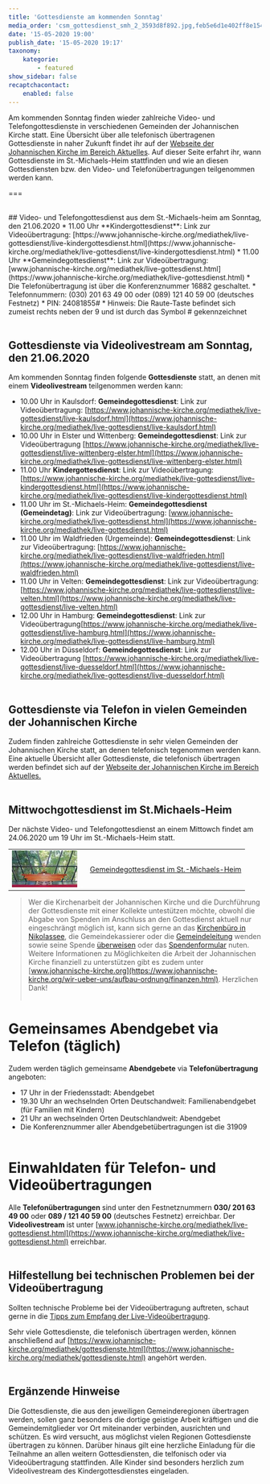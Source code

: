 ```yaml
---
title: 'Gottesdienste am kommenden Sonntag'
media_order: 'csm_gottesdienst_smh_2_3593d8f892.jpg,feb5e6d1e402ff8e15422da0068e8f149f3c8648-csmimg1064aac979a1a7.jpeg'
date: '15-05-2020 19:00'
publish_date: '15-05-2020 19:17'
taxonomy:
    kategorie:
        - featured
show_sidebar: false
recaptchacontact:
    enabled: false
---
```


Am kommenden Sonntag finden wieder zahlreiche Video- und Telefongottesdienste in verschiedenen Gemeinden der Johannischen Kirche statt. Eine Übersicht über alle telefonisch übertragenen Gottesdienste in naher Zukunft findet ihr auf der [Webseite der Johannischen Kirche im Bereich Aktuelles](https://www.johannische-kirche.org/wir-ueber-uns/aktuelles.html). Auf dieser Seite erfahrt ihr, wann Gottesdienste im St.-Michaels-Heim stattfinden und wie an diesen Gottesdiensten bzw. den Video- und Telefonübertragungen teilgenommen werden kann.

===

<br>
## Video- und Telefongottesdienst aus dem St.-Michaels-heim am Sonntag, den 21.06.2020
* 11.00 Uhr **Kindergottesdienst**: Link zur Videoübertragung: [https://www.johannische-kirche.org/mediathek/live-gottesdienst/live-kindergottesdienst.html](https://www.johannische-kirche.org/mediathek/live-gottesdienst/live-kindergottesdienst.html)
* 11.00 Uhr **Gemeindegottesdienst**: Link zur Videoübertragung: [www.johannische-kirche.org/mediathek/live-gottesdienst.html](https://www.johannische-kirche.org/mediathek/live-gottesdienst.html)
	* Die Telefonübertragung ist über die Konferenznummer 16882 geschaltet.
		* Telefonnummern: (030) 201 63 49 00 oder (089) 121 40 59 00 (deutsches Festnetz)
		* PIN: 24081855#
		* Hinweis: Die Raute-Taste befindet sich zumeist rechts neben der 9 und ist durch das Symbol # gekennzeichnet
<br><br>

## Gottesdienste via Videolivestream am Sonntag, den 21.06.2020
Am kommenden Sonntag finden folgende **Gottesdienste** statt, an denen mit einem **Videolivestream** teilgenommen werden kann:
* 10.00 Uhr in Kaulsdorf: **Gemeindegottesdienst**: Link zur Videoübertragung: [https://www.johannische-kirche.org/mediathek/live-gottesdienst/live-kaulsdorf.html](https://www.johannische-kirche.org/mediathek/live-gottesdienst/live-kaulsdorf.html)
* 10.00 Uhr in Elster und Wittenberg: **Gemeindegottesdienst**: Link zur Videoübertragung [https://www.johannische-kirche.org/mediathek/live-gottesdienst/live-wittenberg-elster.html](https://www.johannische-kirche.org/mediathek/live-gottesdienst/live-wittenberg-elster.html)
* 11.00 Uhr **Kindergottesdienst**: Link zur Videoübertragung: [https://www.johannische-kirche.org/mediathek/live-gottesdienst/live-kindergottesdienst.html](https://www.johannische-kirche.org/mediathek/live-gottesdienst/live-kindergottesdienst.html)
* 11.00 Uhr im St.-Michaels-Heim: **Gemeindegottesdienst (Gemeindetag)**: Link zur Videoübertragung: [www.johannische-kirche.org/mediathek/live-gottesdienst.html](https://www.johannische-kirche.org/mediathek/live-gottesdienst.html)
* 11.00 Uhr im Waldfrieden (Urgemeinde): **Gemeindegottesdienst**: Link zur Videoübertragung: [https://www.johannische-kirche.org/mediathek/live-gottesdienst/live-waldfrieden.html](https://www.johannische-kirche.org/mediathek/live-gottesdienst/live-waldfrieden.html)
* 11.00 Uhr in Velten: **Gemeindegottesdienst**: Link zur Videoübertragung: [https://www.johannische-kirche.org/mediathek/live-gottesdienst/live-velten.html](https://www.johannische-kirche.org/mediathek/live-gottesdienst/live-velten.html)
* 12.00 Uhr in Hamburg: **Gemeindegottesdienst**: Link zur Videoübertragung[https://www.johannische-kirche.org/mediathek/live-gottesdienst/live-hamburg.html](https://www.johannische-kirche.org/mediathek/live-gottesdienst/live-hamburg.html)
* 12.00 Uhr in Düsseldorf: **Gemeindegottesdienst**: Link zur Videoübertragung [https://www.johannische-kirche.org/mediathek/live-gottesdienst/live-duesseldorf.html](https://www.johannische-kirche.org/mediathek/live-gottesdienst/live-duesseldorf.html)
<br><br>

## Gottesdienste via Telefon in vielen Gemeinden der Johannischen Kirche
Zudem finden zahlreiche Gottesdienste in sehr vielen Gemeinden der Johannischen Kirche statt, an denen telefonisch tegenommen werden kann. Eine aktuelle Übersicht aller Gottesdienste, die telefonisch übertragen werden befindet sich auf der [Webseite der Johannischen Kirche im Bereich Aktuelles.](https://www.johannische-kirche.org/wir-ueber-uns/aktuelles.html)
<br><br>

## Mittwochgottesdienst im St.Michaels-Heim
Der nächste Video- und Telefongottesdienst an einem Mittowch findet am 24.06.2020 um 19 Uhr im St.-Michaels-Heim statt.

|  |  |
| ------ | ----------- |
| [![](feb5e6d1e402ff8e15422da0068e8f149f3c8648-csmimg1064aac979a1a7.jpeg?cropResize=130,130)](https://www.johannische-kirche.org/mediathek/live-gottesdienst.html)<font color="white">.     .</font> | [Gemeindegottesdienst im St.-Michaels-Heim](https://www.johannische-kirche.org/mediathek/live-gottesdienst.html) |


> Wer die Kirchenarbeit der Johannischen Kirche und die Durchführung der Gottesdienste mit einer Kollekte untestützen möchte, obwohl die Abgabe von Spenden im Anschluss an den Gottesdienst aktuell nur eingeschrängt möglich ist, kann sich gerne an das [Kirchenbüro in Nikolassee](https://www.johannische-kirche.org/gemeindeleben.html), die Gemeindekassierer oder die [Gemeindeleitung](https://www.johannische-kirche.org/gemeindeleben/berlin-smh.html) wenden sowie seine Spende [überweisen](https://smh-gemeinden.de/ueber-uns) oder das [Spendenformular](https://secure.spendenbank.de/form/3469) nuten. Weitere Informationen zu Möglichkeiten die Arbeit der Johannischen Kirche finanziell zu unterstützen gibt es zudem unter [www.johannische-kirche.org](https://www.johannische-kirche.org/wir-ueber-uns/aufbau-ordnung/finanzen.html). Herzlichen Dank!
<br><br>

# Gemeinsames Abendgebet via Telefon (täglich)
Zudem werden täglich gemeinsame **Abendgebete** via **Telefonübertragung** angeboten:
* 17 Uhr in der Friedensstadt: Abendgebet
* 19.30 Uhr an wechselnden Orten Deutschandweit: Familienabendgebet (für Familien mit Kindern)
* 21 Uhr an wechselnden Orten Deutschlandweit: Abendgebet
* Die Konferenznummer aller Abendgebetübertragungen ist die 31909
<br><br>

# Einwahldaten für Telefon- und Videoübertragungen
Alle **Telefonübertragungen** sind unter den Festnetznummern **030/ 201 63 49 00** oder **089 / 121 40 59 00** (deutsches Festnetz) erreichbar.
Der **Videolivestream** ist unter [www.johannische-kirche.org/mediathek/live-gottesdienst.html](https://www.johannische-kirche.org/mediathek/live-gottesdienst.html) erreichbar.
<br><br>

## Hilfestellung bei technischen Problemen bei der Videoübertragung
Sollten technische Probleme bei der Videoübertragung auftreten, schaut gerne in die [Tipps zum Empfang der Live-Videoübertragung](https://cloud.johannische-kirche.org/index.php/s/Smg4kD3tRNBENYp).

Sehr viele Gottesdienste, die telefonisch übertragen werden, können anschließend auf [https://www.johannische-kirche.org/mediathek/gottesdienste.html](https://www.johannische-kirche.org/mediathek/gottesdienste.html) angehört werden.
<br><br>

## Ergänzende Hinweise 
Die Gottesdienste, die aus den jeweiligen Gemeinderegionen übertragen werden, sollen ganz besonders die dortige geistige Arbeit kräftigen und die Gemeindemitglieder vor Ort miteinander verbinden, ausrichten und schützen. Es wird versucht, aus möglichst vielen Regionen Gottesdienste übertragen zu können. Darüber hinaus gilt eine herzliche Einladung für die Teilnahme an allen weitern Gottesdiensten, die telfonisch oder via Videoübertragung stattfinden. Alle Kinder sind besonders herzlich zum Videolivestream des Kindergottesdienstes eingeladen.